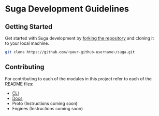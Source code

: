 # Suga Development Guidelines

## Getting Started

Get started with Suga development by [forking the repository](https://github.com/nitrictech/suga/fork) and cloning it to your local machine.

```bash
git clone https://github.com/<your-github-username>/suga.git
```

## Contributing

For contributing to each of the modules in this project refer to each of the README files:

- [CLI](./cli/README.md)
- [Docs](./docs/README.md)
- Proto (Instructions coming soon)
- Engines (Instructions coming soon)

